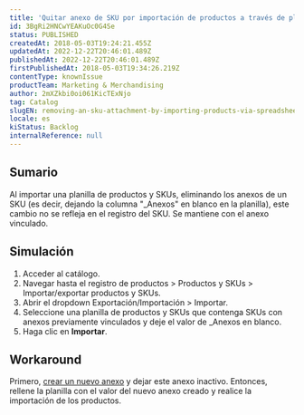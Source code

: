 ```yaml
---
title: 'Quitar anexo de SKU por importación de productos a través de planilla no surte efecto'
id: 3BgRi2HNCwYEAKuOc0G4Se
status: PUBLISHED
createdAt: 2018-05-03T19:24:21.455Z
updatedAt: 2022-12-22T20:46:01.489Z
publishedAt: 2022-12-22T20:46:01.489Z
firstPublishedAt: 2018-05-03T19:34:26.219Z
contentType: knownIssue
productTeam: Marketing & Merchandising
author: 2mXZkbi0oi061KicTExNjo
tag: Catalog
slugEN: removing-an-sku-attachment-by-importing-products-via-spreadsheet-has-no-effect
locale: es
kiStatus: Backlog
internalReference: null
---
```


## Sumario

Al importar una planilla de productos y SKUs, eliminando los anexos de un SKU (es decir, dejando la columna "\_Anexos" en blanco en la planilla), este cambio no se refleja en el registro del SKU. Se mantiene con el anexo vinculado.

## Simulación

1. Acceder al catálogo.
2. Navegar hasta el registro de productos > Productos y SKUs > Importar/exportar productos y SKUs.
3. Abrir el dropdown Exportación/Importación > Importar.
4. Seleccione una planilla de productos y SKUs que contenga SKUs con anexos previamente vinculados y deje el valor de \_Anexos en blanco.
5. Haga clic en __Importar__.

## Workaround

Primero, [crear un nuevo anexo](/es/tutorial/registrar-un-anexo) y dejar este anexo inactivo. Entonces, rellene la planilla con el valor del nuevo anexo creado y realice la importación de los productos.

